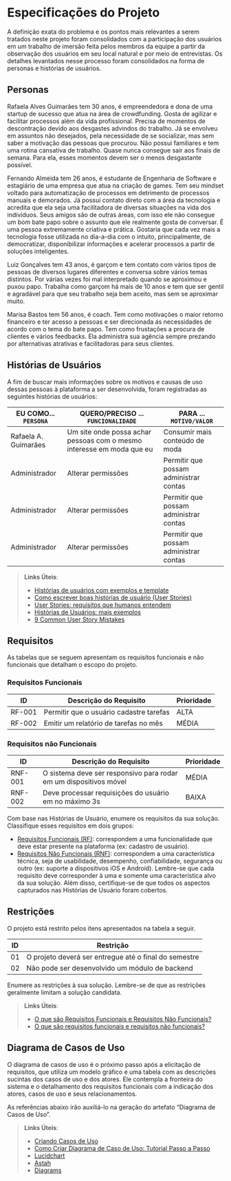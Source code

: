 # Especificações do Projeto

A definição exata do problema e os pontos mais relevantes a serem tratados neste projeto foram consolidados com a participação dos usuários em um trabalho de imersão feita pelos membros da equipe a partir da observação dos usuários em seu local natural e por meio de entrevistas. Os detalhes levantados nesse processo foram consolidados na forma de personas e histórias de usuários.

## Personas

Rafaela Alves Guimarães tem 30 anos, é empreendedora e dona de uma startup de sucesso que atua na área de crowdfunding. Gosta de agilizar e facilitar processos além da vida profissional. Precisa de momentos de descontração devido aos desgastes advindos do trabalho. Já se envolveu em assuntos não desejados, pela necessidade de se socializar, mas sem saber a motivação das pessoas que procurou. Não possui familiares e tem uma rotina cansativa de trabalho. Quase nunca consegue sair aos finais de semana. Para ela, esses momentos devem ser o menos desgastante possível.

Fernando Almeida tem 26 anos, é estudante de Engenharia de Software e estagiário de uma empresa que atua na criação de games. Tem seu mindset voltado para automatização de processos em detrimento de processos manuais e demorados. Já possui contato direto com a área da tecnologia e acredita que ela seja uma facilitadora de diversas situações na vida dos indivíduos. Seus amigos são de outras áreas, com isso ele não consegue um bom bate papo sobre o assunto que ele realmente gosta de conversar. É uma pessoa extremamente criativa e prática. Gostaria que cada vez mais a tecnologia fosse utilizada no dia-a-dia com o intuito, principalmente, de democratizar, disponibilizar informações e acelerar processos a partir de soluções inteligentes.

Luiz Gonçalves tem 43 anos, é garçom e tem contato com vários tipos de pessoas de diversos lugares diferentes e conversa sobre vários temas distintos. Por várias vezes foi mal interpretado quando se aproximou e puxou papo. Trabalha como garçom há mais de 10 anos e tem que ser gentil e agradável para que seu trabalho seja bem aceito, mas sem se aproximar muito.

Marisa Bastos tem 56 anos, é coach. Tem como motivações o maior retorno financeiro e ter acesso a pessoas e ser direcionada ás necessidades de acordo com o tema do bate papo. Tem como frustações a procura de clientes e vários feedbacks. Ela administra sua agência sempre prezando por alternativas atrativas  e facilitadoras para seus clientes.




## Histórias de Usuários

A fim de buscar mais informações sobre os motivos e causas de uso dessas pessoas à plataforma a ser desenvolvida, foram registradas as seguintes histórias de usuários:

|EU COMO... `PERSONA`| QUERO/PRECISO ... `FUNCIONALIDADE` |PARA ... `MOTIVO/VALOR`                 |
|--------------------|------------------------------------|----------------------------------------|
|Rafaela A. Guimarães| Um site onde possa achar pessoas com o mesmo interesse em moda que eu| Consumir mais conteúdo de moda             |
|Administrador       | Alterar permissões                 | Permitir que possam administrar contas |
|Administrador       | Alterar permissões                 | Permitir que possam administrar contas |
|Administrador       | Alterar permissões                 | Permitir que possam administrar contas |


> **Links Úteis**:
> - [Histórias de usuários com exemplos e template](https://www.atlassian.com/br/agile/project-management/user-stories)
> - [Como escrever boas histórias de usuário (User Stories)](https://medium.com/vertice/como-escrever-boas-users-stories-hist%C3%B3rias-de-usu%C3%A1rios-b29c75043fac)
> - [User Stories: requisitos que humanos entendem](https://www.luiztools.com.br/post/user-stories-descricao-de-requisitos-que-humanos-entendem/)
> - [Histórias de Usuários: mais exemplos](https://www.reqview.com/doc/user-stories-example.html)
> - [9 Common User Story Mistakes](https://airfocus.com/blog/user-story-mistakes/)

## Requisitos

As tabelas que se seguem apresentam os requisitos funcionais e não funcionais que detalham o escopo do projeto.

### Requisitos Funcionais

|ID    | Descrição do Requisito  | Prioridade |
|------|-----------------------------------------|----|
|RF-001| Permitir que o usuário cadastre tarefas | ALTA | 
|RF-002| Emitir um relatório de tarefas no mês   | MÉDIA |

### Requisitos não Funcionais

|ID     | Descrição do Requisito  |Prioridade |
|-------|-------------------------|----|
|RNF-001| O sistema deve ser responsivo para rodar em um dispositivos móvel | MÉDIA | 
|RNF-002| Deve processar requisições do usuário em no máximo 3s |  BAIXA | 

Com base nas Histórias de Usuário, enumere os requisitos da sua solução. Classifique esses requisitos em dois grupos:

- [Requisitos Funcionais
 (RF)](https://pt.wikipedia.org/wiki/Requisito_funcional):
 correspondem a uma funcionalidade que deve estar presente na
  plataforma (ex: cadastro de usuário).
- [Requisitos Não Funcionais
  (RNF)](https://pt.wikipedia.org/wiki/Requisito_n%C3%A3o_funcional):
  correspondem a uma característica técnica, seja de usabilidade,
  desempenho, confiabilidade, segurança ou outro (ex: suporte a
  dispositivos iOS e Android).
Lembre-se que cada requisito deve corresponder à uma e somente uma
característica alvo da sua solução. Além disso, certifique-se de que
todos os aspectos capturados nas Histórias de Usuário foram cobertos.

## Restrições

O projeto está restrito pelos itens apresentados na tabela a seguir.

|ID| Restrição                                             |
|--|-------------------------------------------------------|
|01| O projeto deverá ser entregue até o final do semestre |
|02| Não pode ser desenvolvido um módulo de backend        |


Enumere as restrições à sua solução. Lembre-se de que as restrições geralmente limitam a solução candidata.

> **Links Úteis**:
> - [O que são Requisitos Funcionais e Requisitos Não Funcionais?](https://codificar.com.br/requisitos-funcionais-nao-funcionais/)
> - [O que são requisitos funcionais e requisitos não funcionais?](https://analisederequisitos.com.br/requisitos-funcionais-e-requisitos-nao-funcionais-o-que-sao/)

## Diagrama de Casos de Uso

O diagrama de casos de uso é o próximo passo após a elicitação de requisitos, que utiliza um modelo gráfico e uma tabela com as descrições sucintas dos casos de uso e dos atores. Ele contempla a fronteira do sistema e o detalhamento dos requisitos funcionais com a indicação dos atores, casos de uso e seus relacionamentos. 

As referências abaixo irão auxiliá-lo na geração do artefato “Diagrama de Casos de Uso”.

> **Links Úteis**:
> - [Criando Casos de Uso](https://www.ibm.com/docs/pt-br/elm/6.0?topic=requirements-creating-use-cases)
> - [Como Criar Diagrama de Caso de Uso: Tutorial Passo a Passo](https://gitmind.com/pt/fazer-diagrama-de-caso-uso.html/)
> - [Lucidchart](https://www.lucidchart.com/)
> - [Astah](https://astah.net/)
> - [Diagrams](https://app.diagrams.net/)
